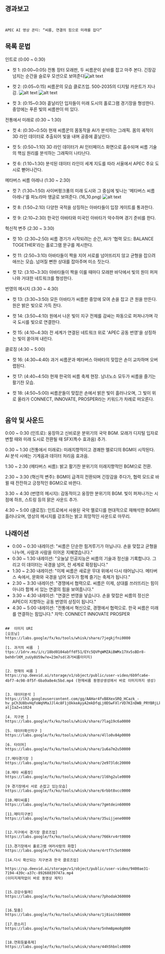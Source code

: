 

## 경과보고

```


APEC AI 영상 콘티: “씨름, 연결의 힘으로 미래를 잡다”
```

## 목록 문법



인트로 (0:00 ~ 0:30)
- 컷 1: (0:00~0:05) 전통 장터 모래판, 두 씨름꾼이 샅바를 잡고 마주 본다. 긴장감 넘치는 순간을 슬로우 모션으로 보여준다![alt text](KakaoTalk_20250919_113409173-1.jpg)

- 컷 2: (0:05~0:15) 씨름꾼의 모습  클로즈업. 500-2035의 디지털 카운트가 지나감.
![alt text](KakaoTalk_20250919_100225261_02-1.png)
![alt text](unnamed.png)
- 컷 3: (0:15~0:30) 흩날리던 입자들이 미래 도시의 홀로그램 경기장을 형성한다. 중앙에는 푸른 빛의 씨름판이 떠 있다.

전통에서 미래로 (0:30 ~ 1:30)
- 컷 4: (0:30~0:50) 현재 씨름꾼의 몸동작을 AI가 분석하는 그래픽. 몸의 궤적이 3D 라인 데이터로 추출되어 빛을 내며 공중에 흩날린다.

- 컷 5: (0:50~1:10) 3D 라인 데이터가 AI 인터페이스 화면으로 흡수되며 씨름 기술의 핵심 원리를 분석하는 그래픽이 나타난다.

- 컷 6: (1:10~1:30) 분석된 데이터 라인이 세계 지도를 따라 서울에서 APEC 주요 도시로 뻗어나간다.

메타버스 씨름 아레나 (1:30 ~ 2:30)
- 컷 7: (1:30~1:50) 사이버펑크풍의 미래 도시와 그 중심에 빛나는 '메타버스 씨름 아레나'를 파노라마 앵글로 보여준다.
(16_10.png)
![alt text](16_10-1.png)
- 컷 8: (1:50~2:10) 다양한 국적을 상징하는 아바타들이 입장 게이트를 통과한다.

- 컷 9: (2:10~2:30) 한국인 아바타와 미국인 아바타가 악수하며 경기 준비를 한다.

혁신적 변주 (2:30 ~ 3:30)
- 컷 10: (2:30~2:50) 씨름 경기가 시작되려는 순간, AI가 '협력 모드: BALANCE TOGETHER'라는 홀로그램 문구를 제시한다.

- 컷 11: (2:50~3:10) 아바타들이 짝을 지어 서로를 넘어뜨리지 않고 균형을 잡으려 애쓰는 모습. 넘어질 뻔한 상대를 잡아주며 미소 짓는다.

- 컷 12: (3:10~3:30) 아바타들이 짝을 이룰 때마다 모래판 바닥에서 빛의 원이 퍼져나와 거대한 네트워크를 형성한다.

번영의 메시지 (3:30 ~ 4:30)
- 컷 13: (3:30~3:50) 모든 아바타가 씨름판 중앙에 모여 손을 잡고 큰 원을 만든다. 원은 밝은 빛으로 가득 찬다.

- 컷 14: (3:50~4:10) 원에서 나온 빛이 지구 전체를 감싸는 파동으로 퍼져나가며 각국 도시를 빛으로 연결한다.

- 컷 15: (4:10~4:30) 전 세계가 연결된 네트워크 위로 'APEC 공동 번영'을 상징하는 빛이 쏟아져 내린다.

클로징 (4:30 ~ 5:00)
- 컷 16: (4:30~4:40) 과거 씨름꾼과 메타버스 아바타의 맞잡은 손이 교차하며 오버랩된다.

- 컷 17: (4:40~4:50) 현재 한국의 씨름 축제 현장. 남녀노소 모두가 씨름을 즐기는 활기찬 모습.

- 컷 18: (4:50~5:00) 씨름꾼들이 맞잡은 손에서 밝은 빛이 흘러나오며, 그 빛이 위로 올라가 CONNECT, INNOVATE, PROSPER라는 키워드가 차례로 떠오른다.
```
```
##  음악 및 사운드
0:00 ~ 0:30 (인트로): 웅장하고 신비로운 분위기의 국악 BGM. 모래가 디지털 입자로 변할 때와 미래 도시로 전환될 때 SFX(특수 효과음) 추가.

0:30 ~ 1:30 (전통에서 미래로): 미래지향적이고 경쾌한 멜로디의 BGM이 시작된다. AI 분석 시에는 기계음과 데이터 처리음 효과음.

1:30 ~ 2:30 (메타버스 씨름): 밝고 활기찬 분위기의 미래지향적인 BGM으로 전환.

2:30 ~ 3:30 (혁신적 변주): BGM이 급격히 전환되며 긴장감을 주다가, 협력 모드로 바뀔 때 잔잔하고 긍정적인 BGM으로 바뀐다.

3:30 ~ 4:30 (번영의 메시지): 감동적이고 웅장한 분위기의 BGM. 빛이 퍼져나가는 시점에 하프, 스트링 등의 맑은 사운드 추가.

4:30 ~ 5:00 (클로징): 인트로에서 사용된 국악 멜로디를 현대적으로 재해석한 BGM이 흘러나오며, 영상의 메시지를 강조하는 밝고 희망적인 사운드로 마무리.

## 나래이션

- 0:00 ~ 0:30	내레이션: "씨름은 단순한 힘겨루기가 아닙니다. 손을 맞잡고 균형을 나누며, 사람과 사람을 이어온 지혜였습니다."
- 0:30 ~ 1:30	내레이션: "오늘날 인공지능은 씨름의 기술과 정신을 기록합니다. 그리고 이 데이터는 국경을 넘어, 전 세계로 확장됩니다."
- 1:30 ~ 2:30	내레이션: "이제 씨름은 새로운 무대 위에서 다시 태어납니다. 메타버스 속에서, 문화와 국경을 넘어 모두가 함께 즐기는 축제가 됩니다."
- 2:30 ~ 3:30	내레이션: "경쟁에서 협력으로. 씨름은 이제, 상대를 쓰러뜨리는 힘이 아니라 함께 서 있는 연결의 힘을 보여줍니다."
- 3:30 ~ 4:30	내레이션: "연결은 번영을 낳습니다. 손을 맞잡은 씨름의 정신은 APEC이 지향하는 공동 번영의 상징이 됩니다."
- 4:30 ~ 5:00	내레이션: "전통에서 혁신으로, 경쟁에서 협력으로. 한국 씨름은 미래를 연결하는 힘입니다." 자막: CONNECT INNOVATE PROSPER
```

##  이미지 URI
[오프닝]
https://labs.google/fx/ko/tools/whisk/share/7jegkjfni0000

[1. 과거의 씨름  ]
ttps://1drv.ms/i/c/18bd0104abffdf51/EYc5QVPqWMZAiBWMx17Xv5sBDr8-beh0rlKM_zuUy8U59w?e=23m7sd(과거씨름이미지)


[2. 현재의 씨름 ]
https://sp.deevid.ai/storage/v1/object/public/user-video/6b9fca6e-4bf7-4c98-8f5f-6ba9a8e4c5bd.mp4 (현재씨름 동영상생성에서 바로 이미지까지 생성)


[3. 데이터분석 ]
https://lh3.googleusercontent.com/gg/AAHar4fvB8XexSRQ_HCazk_-hv_pCh3U8bvHqfoWqhMaJJl4c8F1jOkkeAyyA2mkDfqLj0DSwFXlrVD7KInDWB_PRYBRjLk9iZwK5GoEHE8lbv2naTzs1kwik0y1KjE2Rr2tbUfSobsikBylE_VzHZkk2HZ9Yv2zZF_WXJOA8wlLM_EgP-aljIaZ=s1024

[4. 지구본 ]
https://labs.google/fx/ko/tools/whisk/share/7lag19c6a0000

[5. 데이터확산지구 ]
https://labs.google/fx/ko/tools/whisk/share/4llo0v84p0000

[6. 타이머]
https://labs.google/fx/ko/tools/whisk/share/1u6a7m2u50000

[7.메타경기장 ]
https://labs.google/fx/ko/tools/whisk/share/2e973ldc20000

[8.메타 씨름장]
https://labs.google/fx/ko/tools/whisk/share/1l6hg2ule0000

[9 경기장에서 서로 손잡고 있는모습]
https://labs.google/fx/ko/tools/whisk/share/6rbbt8vcc0000

[10.메타씨름]
https://labs.google/fx/ko/tools/whisk/share/7gmtdein60000

[11.메타지구본]
https://labs.google/fx/ko/tools/whisk/share/35uijjene0000


[12.지구에서 경기장 클로즈업]
https://labs.google/fx/ko/tools/whisk/share/766krv4rt0000

[13.경기장에서 홀로그램 여러사람의 화합]
https://labs.google/fx/ko/tools/whisk/share/4rtf7c5ot0000

[14.다시 확산되는 지구본과 한국 클로즈업]

https://sp.deevid.ai/storage/v1/object/public/user-video/9400ae31-7194-439c-a37c-89268839747a.mp4
(이미지제작없이 바로 동영상 제작)


[15.강강수월래]
https://labs.google/fx/ko/tools/whisk/share/7phodak360000


[16.탈춤]
https://labs.google/fx/ko/tools/whisk/share/1j8ioitd40000

[17.판소리]
https://labs.google/fx/ko/tools/whisk/share/5nhm8pmo8g000


[18.연회등불축제]
https://labs.google/fx/ko/tools/whisk/share/44h5hbnls0000

